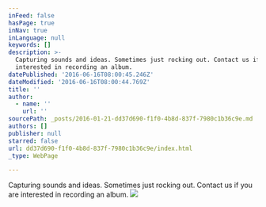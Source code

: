 ```yaml
---
inFeed: false
hasPage: true
inNav: true
inLanguage: null
keywords: []
description: >-
  Capturing sounds and ideas. Sometimes just rocking out. Contact us if you are
  interested in recording an album.
datePublished: '2016-06-16T08:00:45.246Z'
dateModified: '2016-06-16T08:00:44.769Z'
title: ''
author:
  - name: ''
    url: ''
sourcePath: _posts/2016-01-21-dd37d690-f1f0-4b8d-837f-7980c1b36c9e.md
authors: []
publisher: null
starred: false
url: dd37d690-f1f0-4b8d-837f-7980c1b36c9e/index.html
_type: WebPage

---
```

Capturing sounds and ideas. Sometimes just rocking out. Contact us if you are interested in recording an album.
![](https://s3-us-west-2.amazonaws.com/the-grid-img/p/ba90e49a817b6ec3e2567cd37113f72924ef4ae6.jpg)